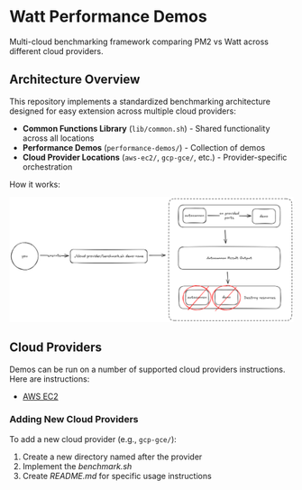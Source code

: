 # Watt Performance Demos

Multi-cloud benchmarking framework comparing PM2 vs Watt across different cloud providers.

## Architecture Overview

This repository implements a standardized benchmarking architecture designed for easy extension across multiple cloud providers:

- **Common Functions Library** (`lib/common.sh`) - Shared functionality across all locations
- **Performance Demos** (`performance-demos/`) - Collection of demos
- **Cloud Provider Locations** (`aws-ec2/`, `gcp-gce/`, etc.) - Provider-specific orchestration

How it works:

![Showing a user executing a benchmark.sh and it creating cloud-specific instances, running autocannon against demos, and then cleaning up](./watt-performance-demos.png "How this repository works")

## Cloud Providers

Demos can be run on a number of supported cloud providers instructions. Here are
instructions:

* [AWS EC2](./aws-ec2/README.md)

### Adding New Cloud Providers

To add a new cloud provider (e.g., `gcp-gce/`):

1. Create a new directory named after the provider
2. Implement the _benchmark.sh_
3. Create _README.md_ for specific usage instructions
